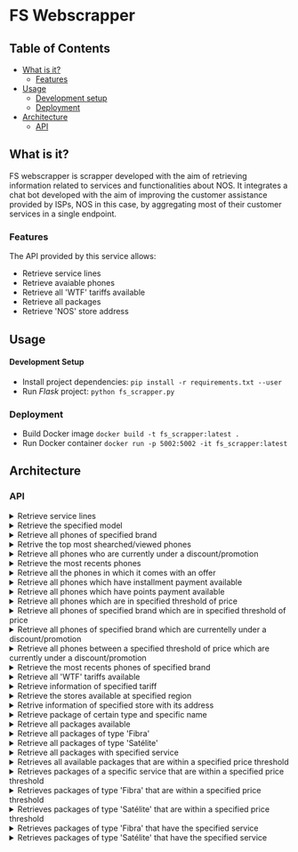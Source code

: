 # FS Webscrapper

## Table of Contents
* [What is it?](#what-is-it)
  - [Features](#features)
* [Usage](#usage)
  - [Development setup](#development-setup)
  - [Deployment](#deployment)
* [Architecture](#architecture)
  - [API](#api)

## What is it?
FS webscrapper is scrapper developed with the aim of retrieving information related to services and functionalities about NOS. It integrates a chat bot developed with the aim of improving the customer assistance provided by ISPs, NOS in this case, by aggregating most of their customer services in a single endpoint.

### Features
The API provided by this service allows:
* Retrieve service lines
* Retrieve avaiable phones
* Retrieve all 'WTF' tariffs available
* Retrieve all packages
* Retrieve 'NOS' store address


## Usage
#### Development Setup
* Install project dependencies:
`pip install -r requirements.txt --user`
* Run *Flask* project:
`python fs_scrapper.py`

### Deployment
* Build Docker image
`docker build -t fs_scrapper:latest .`
* Run Docker container
`docker run -p 5002:5002 -it fs_scrapper:latest`


## Architecture

### API
<details>
<summary>Retrieve service lines</summary>

```http
GET /fs_scrapper/linhas_apoio?assunto=<>
```

| Parameter | Type | Description |
| :--- | :--- | :--- |
| `assunto` | `string` | Optional. Specific matter |

Returns a list of json objects.

------
</details>

<!---------------------------------------------------->

<details>
<summary>Retrieve the specified model</summary>

```http
GET /fs_scrapper/phone_model/<model>
```

| Parameter | Type | Description |
| :--- | :--- | :--- |
| `model` | `string` | Required. Phone model |

Returns a json object.

------
</details>

<!---------------------------------------------------->
<details>
<summary>Retrieve all phones of specified brand</summary>

```http
GET /fs_scrapper/brand_phones/<brand>
```
| Parameter | Type | Description |
| :--- | :--- | :--- |
| `brand` | `string` | Required. Phone brand |

Returns a list of json objects.

------

</details>

<!---------------------------------------------------->

<details>
<summary>Retrive the top most shearched/viewed phones</summary>

```http
GET /fs_scrapper/top_phones
```

Returns a list of json objects.

------
</details>

<!---------------------------------------------------->

<details>
<summary>Retrieve all phones who are currently under a discount/promotion</summary>

```http
GET /fs_scrapper/promo_phones
```

Returns a list of json objects.

------
</details>

<!---------------------------------------------------->

<details>
<summary>Retrieve the most recents phones</summary>

```http
GET /fs_scrapper/new_phones
```

Returns a list of json objects.

------
</details>

<!---------------------------------------------------->

<details>
<summary>Retrieve all the phones in which it comes with an offer</summary>

```http
GET /fs_scrapper/ofer_phones
```

Returns a list of json objects.

------
</details>

<!---------------------------------------------------->

<details>
<summary>Retrieve all phones which have installment payment available</summary>

```http
GET /fs_scrapper/prest_phones
```

Returns a list of json objects.

------
</details>

<!---------------------------------------------------->

<details>
<summary>Retrieve all phones which have points payment available</summary>

```http
GET /fs_scrapper/points_phones
```

Returns a list of json objects.

------
</details>

<!---------------------------------------------------->

<details>
<summary>Retrieve all phones which are in specified threshold of price</summary>

```http
GET /fs_scrapper/phones_price/<float:min>/<float:max>
```

| Parameter | Type | Description |
| :--- | :--- | :--- |
| `min` | `float` | Required. Lower value of price. |
| `max` | `float` | Required. Highest value of price. |

Returns a list of json objects.

------
</details>

<!---------------------------------------------------->

<details>
<summary>Retrieve all phones of specified brand which are in specified threshold of price</summary>

```http
GET /fs_scrapper/phones_brand_price/<brand>/<float:min>/<float:max>
```

| Parameter | Type | Description |
| :--- | :--- | :--- |
| `brand` | `string` | Required. Phone brand |
| `min` | `float` | Required. Lower value of price. |
| `max` | `float` | Required. Highest value of price. |

Returns a list of json objects.

------
</details>

<!---------------------------------------------------->

<details>
<summary>Retrieve all phones of specified brand which are currentelly under a discount/promotion</summary>

```http
GET /fs_scrapper/phones_brand_promo/<brand>
```

| Parameter | Type | Description |
| :--- | :--- | :--- |
| `brand` | `string` | Required. Phone brand |

Returns a list of json objects.

------
</details>

<!---------------------------------------------------->

<details>
<summary>Retrieve all phones between a specified threshold of price which are currently under a discount/promotion</summary>

```http
GET /fs_scrapper/phones_promo_price/<float:min>/<float:max>
```

| Parameter | Type | Description |
| :--- | :--- | :--- |
| `min` | `float` | Required. Lower value of price. |
| `max` | `float` | Required. Highest value of price. |

Returns a list of json objects.

------
</details>

<!---------------------------------------------------->

<details>
<summary>Retrieve the most recents phones of specified brand</summary>

```http
GET /fs_scrapper/new_phones_brand/<brand>
```

| Parameter | Type | Description |
| :--- | :--- | :--- |
| `brand` | `string` | Required. Phone brand |

Returns a list of json objects.

------
</details>

<!---------------------------------------------------->

<details>
<summary>Retrieve all 'WTF' tariffs available</summary>

```http
GET /fs_scrapper/all_wtf
```

Returns a list of json objects.

------
</details>

<!---------------------------------------------------->

<details>
<summary>Retrieve information of specified tariff</summary>

```http
GET /fs_scrapper/wtf_name/<name>
```

| Parameter | Type | Description |
| :--- | :--- | :--- |
| `name` | `string` | Required. Tariff name. |

Returns a json object.

------
</details>

<!---------------------------------------------------->

<details>
<summary>Retrieve the stores available at specified region</summary>

```http
GET /fs_scrapper/stores_zone/<zone>
```

| Parameter | Type | Description |
| :--- | :--- | :--- |
| `zone` | `string` | Required. Zone query. |

Returns a list of json objects.

------
</details>

<!---------------------------------------------------->

<details>
<summary>Retrive information of specified store with its address</summary>

```http
GET /fs_scrapper/store_address/<address>
```

| Parameter | Type | Description |
| :--- | :--- | :--- |
| `address` | `string` | Required. Store address. |

Returns a json object.

------
</details>

<!---------------------------------------------------->

<details>
<summary>Retrieve package of certain type and specific name</summary>

```http
GET /fs_scrapper/specific_package/<tipo>/<nome>
```

| Parameter | Type | Description |
| :--- | :--- | :--- |
| `tipo` | `string` | Required. Type of package wanted. |
| `nome` | `string` | Required. Package name. |

Returns a json object.

------
</details>

<!---------------------------------------------------->

<details>
<summary>Retrieve all packages available</summary>

```http
GET /fs_scrapper/packages
```

Returns a list of json objects.

------
</details>

<!---------------------------------------------------->

<details>
<summary>Retrieve all packages of type 'Fibra'</summary>

```http
GET /fs_scrapper/fiber_packages
```

Returns a list of json objects.

------
</details>

<!---------------------------------------------------->

<details>
<summary>Retrieve all packages of type 'Satélite'</summary>

```http
GET /fs_scrapper/satelite_packages
```

Returns a list of json objects.

------
</details>

<!---------------------------------------------------->

<details>
<summary>Retrieve all packages with specified service</summary>

```http
GET /fs_scrapper/packages_service/<servico>
```

Returns a list of json objects.

------
</details>

<!---------------------------------------------------->

<details>
<summary>Retrieves all available packages that are within a specified price threshold</summary>

```http
GET /fs_scrapper/packages_price/<float:min>/<float:max>
```

| Parameter | Type | Description |
| :--- | :--- | :--- |
| `min` | `float` | Required. Lower value of price. |
| `max` | `float` | Required. Highest value of price. |

Returns a list of json objects.

------
</details>

<!---------------------------------------------------->

<details>
<summary>Retrieves packages of a specific service that are within a specified price threshold</summary>

```http
GET /fs_scrapper/packages_service_price/<service>/<float:min>/<float:max>
```

| Parameter | Type | Description |
| :--- | :--- | :--- |
| `service` | `string` | Required. Service wanted. |
| `min` | `float` | Required. Lower value of price. |
| `max` | `float` | Required. Highest value of price. |

Returns a list of json objects.

------
</details>

<!---------------------------------------------------->

<details>
<summary>Retrieves packages of type 'Fibra' that are within a specified price threshold</summary>

```http
GET /fs_scrapper/fiber_packages_price/<float:min>/<float:max>
```

| Parameter | Type | Description |
| :--- | :--- | :--- |
| `min` | `float` | Required. Lower value of price. |
| `max` | `float` | Required. Highest value of price. |

Returns a list of json objects.

------
</details>

<!---------------------------------------------------->

<details>
<summary>Retrieves packages of type 'Satélite' that are within a specified price threshold</summary>

```http
GET /fs_scrapper/satelite_packages_price/<float:min>/<float:max>
```

| Parameter | Type | Description |
| :--- | :--- | :--- |
| `min` | `float` | Required. Lower value of price. |
| `max` | `float` | Required. Highest value of price. |

Returns a list of json objects.

------
</details>

<!---------------------------------------------------->

<details>
<summary>Retrieves packages of type 'Fibra' that have the specified service</summary>

```http
GET /fs_scrapper/fiber_packages_service/<servico>
```

| Parameter | Type | Description |
| :--- | :--- | :--- |
| `servico` | `string` | Required. Service wanted. |

Returns a list of json objects.

------
</details>

<!---------------------------------------------------->

<details>
<summary>Retrieves packages of type 'Satélite' that have the specified service</summary>

```http
GET /fs_scrapper/satelite_packages_service/<servico>
```

| Parameter | Type | Description |
| :--- | :--- | :--- |
| `servico` | `string` | Required. Service wanted. |

Returns a list of json objects.

------
</details>
